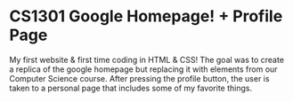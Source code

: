 # CS1301 Google Homepage! + Profile Page
My first website & first time coding in HTML & CSS! The goal was to create a replica of the google homepage but replacing it with elements from our Computer Science course. After pressing the profile button, the user is taken to a personal page that includes some of my favorite things.
